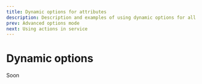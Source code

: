 ```yaml
---
title: Dynamic options for attributes
description: Description and examples of using dynamic options for all service attributes
prev: Advanced options mode
next: Using actions in service
---
```


# Dynamic options

Soon
